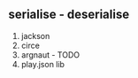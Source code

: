 serialise - deserialise
---------------------

1) jackson
2) circe
3) argnaut - TODO
4) play.json lib



